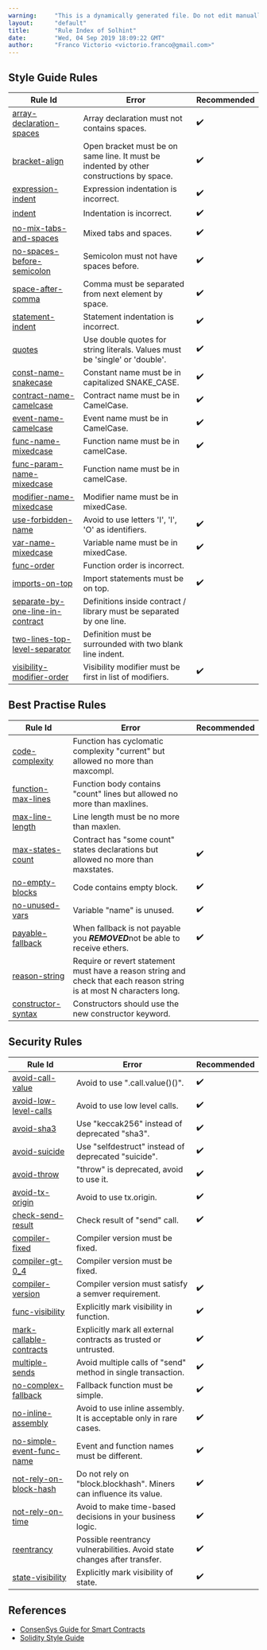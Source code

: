 ```yaml
---
warning:     "This is a dynamically generated file. Do not edit manually."
layout:      "default"
title:       "Rule Index of Solhint"
date:        "Wed, 04 Sep 2019 18:09:22 GMT"
author:      "Franco Victorio <victorio.franco@gmail.com>"
---
```


## Style Guide Rules

| Rule Id                                                                                 | Error                                                                                   | Recommended |
| --------------------------------------------------------------------------------------- | --------------------------------------------------------------------------------------- | ----------- |
| [array-declaration-spaces](./rules/align/array-declaration-spaces.html)                 | Array declaration must not contains spaces.                                             | ✔️          |
| [bracket-align](./rules/align/bracket-align.html)                                       | Open bracket must be on same line. It must be indented by other constructions by space. | ✔️          |
| [expression-indent](./rules/align/expression-indent.html)                               | Expression indentation is incorrect.                                                    | ✔️          |
| [indent](./rules/align/indent.html)                                                     | Indentation is incorrect.                                                               | ✔️          |
| [no-mix-tabs-and-spaces](./rules/align/no-mix-tabs-and-spaces.html)                     | Mixed tabs and spaces.                                                                  | ✔️          |
| [no-spaces-before-semicolon](./rules/align/no-spaces-before-semicolon.html)             | Semicolon must not have spaces before.                                                  | ✔️          |
| [space-after-comma](./rules/align/space-after-comma.html)                               | Comma must be separated from next element by space.                                     | ✔️          |
| [statement-indent](./rules/align/statement-indent.html)                                 | Statement indentation is incorrect.                                                     | ✔️          |
| [quotes](./rules/miscellaneous/quotes.html)                                             | Use double quotes for string literals. Values must be 'single' or 'double'.             | ✔️          |
| [const-name-snakecase](./rules/naming/const-name-snakecase.html)                        | Constant name must be in capitalized SNAKE_CASE.                                        | ✔️          |
| [contract-name-camelcase](./rules/naming/contract-name-camelcase.html)                  | Contract name must be in CamelCase.                                                     | ✔️          |
| [event-name-camelcase](./rules/naming/event-name-camelcase.html)                        | Event name must be in CamelCase.                                                        | ✔️          |
| [func-name-mixedcase](./rules/naming/func-name-mixedcase.html)                          | Function name must be in camelCase.                                                     | ✔️          |
| [func-param-name-mixedcase](./rules/naming/func-param-name-mixedcase.html)              | Function name must be in camelCase.                                                     |             |
| [modifier-name-mixedcase](./rules/naming/modifier-name-mixedcase.html)                  | Modifier name must be in mixedCase.                                                     |             |
| [use-forbidden-name](./rules/naming/use-forbidden-name.html)                            | Avoid to use letters 'I', 'l', 'O' as identifiers.                                      | ✔️          |
| [var-name-mixedcase](./rules/naming/var-name-mixedcase.html)                            | Variable name must be in mixedCase.                                                     | ✔️          |
| [func-order](./rules/order/func-order.html)                                             | Function order is incorrect.                                                            |             |
| [imports-on-top](./rules/order/imports-on-top.html)                                     | Import statements must be on top.                                                       | ✔️          |
| [separate-by-one-line-in-contract](./rules/order/separate-by-one-line-in-contract.html) | Definitions inside contract / library must be separated by one line.                    |             |
| [two-lines-top-level-separator](./rules/order/two-lines-top-level-separator.html)       | Definition must be surrounded with two blank line indent.                               |             |
| [visibility-modifier-order](./rules/order/visibility-modifier-order.html)               | Visibility modifier must be first in list of modifiers.                                 | ✔️          |
        

## Best Practise Rules

| Rule Id                                                              | Error                                                                                                                 | Recommended |
| -------------------------------------------------------------------- | --------------------------------------------------------------------------------------------------------------------- | ----------- |
| [code-complexity](./rules/best-practises/code-complexity.html)       | Function has cyclomatic complexity "current" but allowed no more than maxcompl.                                       |             |
| [function-max-lines](./rules/best-practises/function-max-lines.html) | Function body contains "count" lines but allowed no more than maxlines.                                               |             |
| [max-line-length](./rules/best-practises/max-line-length.html)       | Line length must be no more than maxlen.                                                                              |             |
| [max-states-count](./rules/best-practises/max-states-count.html)     | Contract has "some count" states declarations but allowed no more than maxstates.                                     | ✔️          |
| [no-empty-blocks](./rules/best-practises/no-empty-blocks.html)       | Code contains empty block.                                                                                            | ✔️          |
| [no-unused-vars](./rules/best-practises/no-unused-vars.html)         | Variable "name" is unused.                                                                                            | ✔️          |
| [payable-fallback](./rules/best-practises/payable-fallback.html)     | When fallback is not payable you ***REMOVED***not be able to receive ethers.                                                  | ✔️          |
| [reason-string](./rules/best-practises/reason-string.html)           | Require or revert statement must have a reason string and check that each reason string is at most N characters long. |             |
| [constructor-syntax](./rules/best-practises/constructor-syntax.html) | Constructors should use the new constructor keyword.                                                                  |             |
        

## Security Rules

| Rule Id                                                                      | Error                                                                    | Recommended |
| ---------------------------------------------------------------------------- | ------------------------------------------------------------------------ | ----------- |
| [avoid-call-value](./rules/security/avoid-call-value.html)                   | Avoid to use ".call.value()()".                                          | ✔️          |
| [avoid-low-level-calls](./rules/security/avoid-low-level-calls.html)         | Avoid to use low level calls.                                            | ✔️          |
| [avoid-sha3](./rules/security/avoid-sha3.html)                               | Use "keccak256" instead of deprecated "sha3".                            | ✔️          |
| [avoid-suicide](./rules/security/avoid-suicide.html)                         | Use "selfdestruct" instead of deprecated "suicide".                      | ✔️          |
| [avoid-throw](./rules/security/avoid-throw.html)                             | "throw" is deprecated, avoid to use it.                                  | ✔️          |
| [avoid-tx-origin](./rules/security/avoid-tx-origin.html)                     | Avoid to use tx.origin.                                                  | ✔️          |
| [check-send-result](./rules/security/check-send-result.html)                 | Check result of "send" call.                                             | ✔️          |
| [compiler-fixed](./rules/security/compiler-fixed.html)                       | Compiler version must be fixed.                                          |             |
| [compiler-gt-0_4](./rules/security/compiler-gt-0_4.html)                     | Compiler version must be fixed.                                          |             |
| [compiler-version](./rules/security/compiler-version.html)                   | Compiler version must satisfy a semver requirement.                      | ✔️          |
| [func-visibility](./rules/security/func-visibility.html)                     | Explicitly mark visibility in function.                                  | ✔️          |
| [mark-callable-contracts](./rules/security/mark-callable-contracts.html)     | Explicitly mark all external contracts as trusted or untrusted.          | ✔️          |
| [multiple-sends](./rules/security/multiple-sends.html)                       | Avoid multiple calls of "send" method in single transaction.             | ✔️          |
| [no-complex-fallback](./rules/security/no-complex-fallback.html)             | Fallback function must be simple.                                        | ✔️          |
| [no-inline-assembly](./rules/security/no-inline-assembly.html)               | Avoid to use inline assembly. It is acceptable only in rare cases.       | ✔️          |
| [no-simple-event-func-name](./rules/security/no-simple-event-func-name.html) | Event and function names must be different.                              | ✔️          |
| [not-rely-on-block-hash](./rules/security/not-rely-on-block-hash.html)       | Do not rely on "block.blockhash". Miners can influence its value.        | ✔️          |
| [not-rely-on-time](./rules/security/not-rely-on-time.html)                   | Avoid to make time-based decisions in your business logic.               | ✔️          |
| [reentrancy](./rules/security/reentrancy.html)                               | Possible reentrancy vulnerabilities. Avoid state changes after transfer. | ✔️          |
| [state-visibility](./rules/security/state-visibility.html)                   | Explicitly mark visibility of state.                                     | ✔️          |
        

## References

- [ConsenSys Guide for Smart Contracts](https://consensys.github.io/smart-contract-best-practices/recommendations/)
- [Solidity Style Guide](http://solidity.readthedocs.io/en/develop/style-guide.html)

